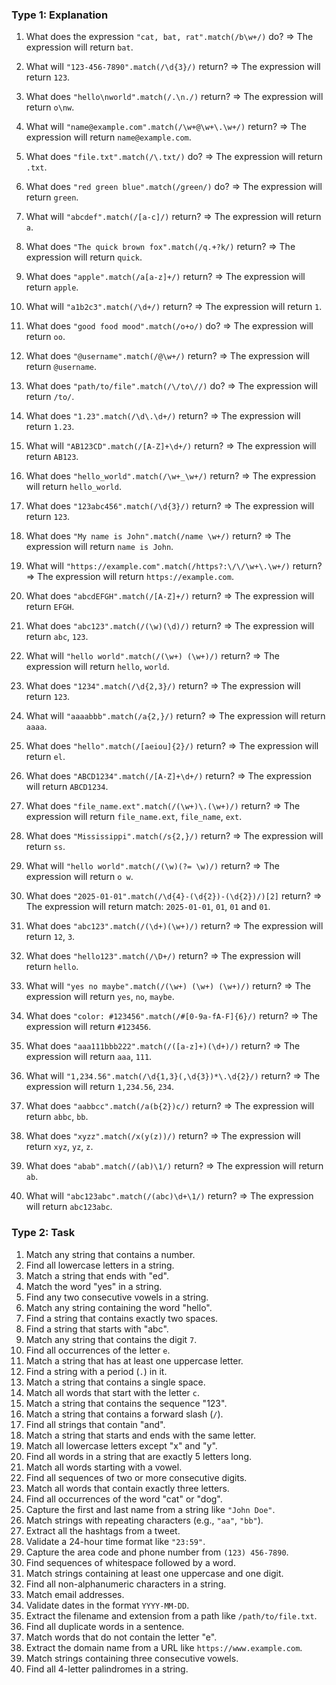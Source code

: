 ### **Type 1: Explanation**

1.  What does the expression `"cat, bat, rat".match(/b\w+/)` do?
    => The expression will return `bat`.

2.  What will `"123-456-7890".match(/\d{3}/)` return?
    => The expression will return `123`.

3.  What does `"hello\nworld".match(/.\n./)` return?
    => The expression will return `o\nw`.

4.  What will `"name@example.com".match(/\w+@\w+\.\w+/)` return?
    => The expression will return `name@example.com`.

5.  What does `"file.txt".match(/\.txt/)` do?
    => The expression will return `.txt`.

6.  What does `"red green blue".match(/green/)` do?
    => The expression will return `green`.

7.  What will `"abcdef".match(/[a-c]/)` return?
    => The expression will return `a`.

8.  What does `"The quick brown fox".match(/q.+?k/)` return?
    => The expression will return `quick`.

9.  What does `"apple".match(/a[a-z]+/)` return?
    => The expression will return `apple`.

10. What will `"a1b2c3".match(/\d+/)` return?
    => The expression will return `1`.

11. What does `"good food mood".match(/o+o/)` do?
    => The expression will return `oo`.

12. What does `"@username".match(/@\w+/)` return?
    => The expression will return `@username`.

13. What does `"path/to/file".match(/\/to\//)` do?
    => The expression will return `/to/`.
    <!-- Forgot to give / -->

14. What does `"1.23".match(/\d\.\d+/)` return?
    => The expression will return `1.23`.

15. What will `"AB123CD".match(/[A-Z]+\d+/)` return?
    => The expression will return `AB123`.

16. What does `"hello_world".match(/\w+_\w+/)` return?
    => The expression will return `hello_world`.

17. What does `"123abc456".match(/\d{3}/)` return?
    => The expression will return `123`.

18. What does `"My name is John".match(/name \w+/)` return?
    => The expression will return `name is John`.
    <!-- John shouldn't print, space is not a word char -->

19. What will `"https://example.com".match(/https?:\/\/\w+\.\w+/)` return?
    => The expression will return `https://example.com`.

20. What does `"abcdEFGH".match(/[A-Z]+/)` return?
    => The expression will return `EFGH`.

21. What does `"abc123".match(/(\w)(\d)/)` return?
    => The expression will return `abc`, `123`.
    <!-- Wrong, a single char and a number should print. c1 should be the output -->

22. What will `"hello world".match(/(\w+) (\w+)/)` return?
    => The expression will return `hello`, `world`.

23. What does `"1234".match(/\d{2,3}/)` return?
    => The expression will return `123`.

24. What will `"aaaabbb".match(/a{2,}/)` return?
    => The expression will return `aaaa`.

25. What does `"hello".match(/[aeiou]{2}/)` return?
    => The expression will return `el`.
    <!-- Wrong, only a single character will be taken. It's length can never be more than 1 -->

26. What does `"ABCD1234".match(/[A-Z]+\d+/)` return?
    => The expression will return `ABCD1234`.

27. What does `"file_name.ext".match(/(\w+)\.(\w+)/)` return?
    => The expression will return `file_name.ext`, `file_name`, `ext`.

28. What does `"Mississippi".match(/s{2,}/)` return?
    => The expression will return `ss`.

29. What will `"hello world".match(/(\w)(?= \w)/)` return?
    => The expression will return `o w`.
    <!-- Don't know what `?=` means -->
    <!-- Found out what `?=` means -->

30. What does `"2025-01-01".match(/\d{4}-(\d{2})-(\d{2})/)[2]` return?
    => The expression will return match: `2025-01-01`, `01`, `01` and `01`.

31. What does `"abc123".match(/(\d+)(\w+)/)` return?
    => The expression will return `12`, `3`.
    <!-- Half Correct, \w also includes digits. `1` is matched by \d then `2` is matched by \w, then `12` is matched by \d and then `3` is matched by \w -->

32. What does `"hello123".match(/\D+/)` return?
    => The expression will return `hello`.
    <!-- Don't know what `\D` means -->
    <!-- Found out what `\D` means -->

33. What will `"yes no maybe".match(/(\w+) (\w+) (\w+)/)` return?
    => The expression will return `yes`, `no`, `maybe`.

34. What does `"color: #123456".match(/#[0-9a-fA-F]{6}/)` return?
    => The expression will return `#123456`.

35. What does `"aaa111bbb222".match(/([a-z]+)(\d+)/)` return?
    => The expression will return `aaa`, `111`.

36. What will `"1,234.56".match(/\d{1,3}(,\d{3})*\.\d{2}/)` return?
    => The expression will return `1,234.56`, `234`.

37. What does `"aabbcc".match(/a(b{2})c/)` return?
    => The expression will return `abbc`, `bb`.

38. What does `"xyzz".match(/x(y(z))/)` return?
    => The expression will return `xyz`, `yz`, `z`.
    <!-- `y` should be `yz` -->

39. What does `"abab".match(/(ab)\1/)` return?
    => The expression will return `ab`.

40. What will `"abc123abc".match(/(abc)\d+\1/)` return?
=> The expression will return `abc123abc`.
<!-- Wrong. + is greedy, it will take all of them -->

<!-- Learnings -->
<!-- 1.\w takes digits as well -->
<!-- 2. grouping inside grouping works (()) -->
<!-- Need to practice 2. -->
<!-- 3. + is greedy. It will continue until the codition is true, it will try to eat as much as possible -->
<!-- 4. I know ?= and \D and \W means -->

### **Type 2: Task**

1. Match any string that contains a number.
2. Find all lowercase letters in a string.
3. Match a string that ends with "ed".
4. Match the word "yes" in a string.
5. Find any two consecutive vowels in a string.
6. Match any string containing the word "hello".
7. Find a string that contains exactly two spaces.
8. Find a string that starts with "abc".
9. Match any string that contains the digit `7`.
10. Find all occurrences of the letter `e`.
11. Match a string that has at least one uppercase letter.
12. Find a string with a period (`.`) in it.
13. Match a string that contains a single space.
14. Match all words that start with the letter `c`.
15. Match a string that contains the sequence "123".
16. Match a string that contains a forward slash (`/`).
17. Find all strings that contain "and".
18. Match a string that starts and ends with the same letter.
19. Match all lowercase letters except "x" and "y".
20. Find all words in a string that are exactly 5 letters long.
21. Match all words starting with a vowel.
22. Find all sequences of two or more consecutive digits.
23. Match all words that contain exactly three letters.
24. Find all occurrences of the word "cat" or "dog".
25. Capture the first and last name from a string like `"John Doe"`.
26. Match strings with repeating characters (e.g., `"aa"`, `"bb"`).
27. Extract all the hashtags from a tweet.
28. Validate a 24-hour time format like `"23:59"`.
29. Capture the area code and phone number from `(123) 456-7890`.
30. Find sequences of whitespace followed by a word.
31. Match strings containing at least one uppercase and one digit.
32. Find all non-alphanumeric characters in a string.
33. Match email addresses.
34. Validate dates in the format `YYYY-MM-DD`.
35. Extract the filename and extension from a path like `/path/to/file.txt`.
36. Find all duplicate words in a sentence.
37. Match words that do not contain the letter "e".
38. Extract the domain name from a URL like `https://www.example.com`.
39. Match strings containing three consecutive vowels.
40. Find all 4-letter palindromes in a string.
